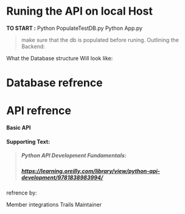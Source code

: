 # Runing the API on local Host #

__TO START :__
    Python PopulateTestDB.py
    Python App.py

> make sure that the db is populated before runing.
Outlining the Backend:

What the Database structure Will look like:
# Database refrence #



# API refrence #
__Basic API__
#### Supporting Text:  ####
> ##### Python API Development Fundamentals:
> ##### https://learning.oreilly.com/library/view/python-api-development/9781838983994/


refrence by:

Member integrations Trails Maintainer


